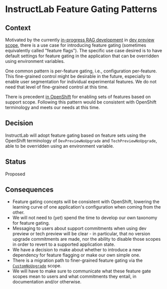 # InstructLab Feature Gating Patterns

## Context

Motivated by the currently [in-progress RAG development](https://github.com/instructlab/dev-docs/pull/161) in [dev preview scope](https://access.redhat.com/support/offerings/devpreview), there is a use case for introducing feature gating (sometimes equivalently called "feature flags"). The specific use case desired is to have default settings for feature gating in the application that can be overridden using environment variables.

One common pattern is per-feature gating, i.e., configuration per-feature. This fine-grained control might be desirable in the future, especially to enable user segmentation for individual experimental features. We do not need that level of fine-grained control at this time.

There is precedent [in OpenShift](https://docs.openshift.com/container-platform/4.17/nodes/clusters/nodes-cluster-enabling-features.html) for enabling sets of features based on support scope. Following this pattern would be consistent with OpenShift terminology and meets our needs at this time.

## Decision

InstructLab will adopt feature gating based on feature sets using the OpenShift terminology of `DevPreviewNoUpgrade` and `TechPreviewNoUpgrade`, able to be overridden using an environment variable.

## Status

Proposed

## Consequences

* Feature gating concepts will be consistent with OpenShift, lowering the learning curve of one application's configuration when coming from the other.
* We will not need to (*yet*) spend the time to develop our own taxonomy for feature gating.
* Messaging to users about support commitments when using dev preview or tech preview will be clear - in particular, that no version upgrade commitments are made, nor the ability to disable those scopes in order to revert to a supported application state.
* We have a decision to make about whether to introduce a new dependency for feature flagging or make our own simple one.
* There is a migration path to finer-grained feature gating via the [`CustomNoUpgrade`](https://github.com/openshift/api/blob/master/config/v1/types_feature.go#L54) scope.
* We will have to make sure to communicate what these feature gate scopes mean to users and what commitments they entail, in documentation and/or otherwise.
